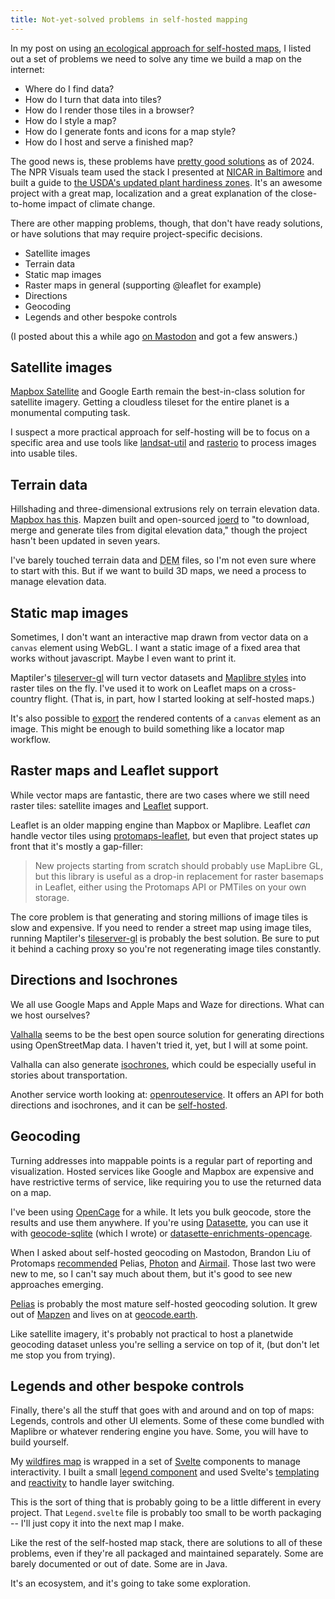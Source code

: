 ```yaml
---
title: Not-yet-solved problems in self-hosted mapping
---
```


In my post on using [an ecological approach for self-hosted maps](/blog/2024-03-11/ecological-approach-self-hosted-maps/), I listed out a set of problems we need to solve any time we build a map on the internet:

- Where do I find data?
- How do I turn that data into tiles?
- How do I render those tiles in a browser?
- How do I style a map?
- How do I generate fonts and icons for a map style?
- How do I host and serve a finished map?

The good news is, these problems have [pretty good solutions](/blog/2024-02-13/self-hosted-maps/) as of 2024. The NPR Visuals team used the stack I presented at [NICAR in Baltimore](https://github.com/eyeseast/nicar24-self-hosted-maps) and built a guide to [the USDA's updated plant hardiness zones](https://apps.npr.org/plant-hardiness-garden-map/). It's an awesome project with a great map, localization and a great explanation of the close-to-home impact of climate change.

There are other mapping problems, though, that don't have ready solutions, or have solutions that may require project-specific decisions.

- Satellite images
- Terrain data
- Static map images
- Raster maps in general (supporting @leaflet for example)
- Directions
- Geocoding
- Legends and other bespoke controls

(I posted about this a while ago [on Mastodon](https://journa.host/@chrisamico/112128744346351870) and got a few answers.)

## Satellite images

[Mapbox Satellite](https://www.mapbox.com/maps/satellite) and Google Earth remain the best-in-class solution for satellite imagery. Getting a cloudless tileset for the entire planet is a monumental computing task.

I suspect a more practical approach for self-hosting will be to focus on a specific area and use tools like [landsat-util](https://pythonhosted.org/landsat-util/overview.html) and [rasterio](https://github.com/rasterio/rasterio) to process images into usable tiles.

## Terrain data

Hillshading and three-dimensional extrusions rely on terrain elevation data. [Mapbox has this](https://docs.mapbox.com/data/tilesets/guides/access-elevation-data/). Mapzen built and open-sourced [joerd](https://github.com/tilezen/joerd) to "to download, merge and generate tiles from digital elevation data," though the project hasn't been updated in seven years.

I've barely touched terrain data and <abbr title="Digital Elevation Model">DEM</abbr> files, so I'm not even sure where to start with this. But if we want to build 3D maps, we need a process to manage elevation data.

## Static map images

Sometimes, I don't want an interactive map drawn from vector data on a `canvas` element using WebGL. I want a static image of a fixed area that works without javascript. Maybe I even want to print it.

Maptiler's [tileserver-gl](https://github.com/maptiler/tileserver-gl) will turn vector datasets and [Maplibre styles](https://maplibre.org/maplibre-style-spec/) into raster tiles on the fly. I've used it to work on Leaflet maps on a cross-country flight. (That is, in part, how I started looking at self-hosted maps.)

It's also possible to [export](https://developer.mozilla.org/en-US/docs/Web/API/HTMLCanvasElement/toBlob) the rendered contents of a `canvas` element as an image. This might be enough to build something like a locator map workflow.

## Raster maps and Leaflet support

While vector maps are fantastic, there are two cases where we still need raster tiles: satellite images and [Leaflet](https://leafletjs.com/) support.

Leaflet is an older mapping engine than Mapbox or Maplibre. Leaflet _can_ handle vector tiles using [protomaps-leaflet](https://github.com/protomaps/protomaps-leaflet), but even that project states up front that it's mostly a gap-filler:

> New projects starting from scratch should probably use MapLibre GL, but this library is useful as a drop-in replacement for raster basemaps in Leaflet, either using the Protomaps API or PMTiles on your own storage.

The core problem is that generating and storing millions of image tiles is slow and expensive. If you need to render a street map using image tiles, running Maptiler's [tileserver-gl](https://github.com/maptiler/tileserver-gl) is probably the best solution. Be sure to put it behind a caching proxy so you're not regenerating image tiles constantly.

## Directions and Isochrones

We all use Google Maps and Apple Maps and Waze for directions. What can we host ourselves?

[Valhalla](https://valhalla.github.io/valhalla/) seems to be the best open source solution for generating directions using OpenStreetMap data. I haven't tried it, yet, but I will at some point.

Valhalla can also generate [isochrones](https://valhalla.github.io/valhalla/api/isochrone/api-reference/), which could be especially useful in stories about transportation.

Another service worth looking at: [openrouteservice](https://openrouteservice.org/). It offers an API for both directions and isochrones, and it can be [self-hosted](https://github.com/GIScience/openrouteservice).

## Geocoding

Turning addresses into mappable points is a regular part of reporting and visualization. Hosted services like Google and Mapbox are expensive and have restrictive terms of service, like requiring you to use the returned data on a map.

I've been using [OpenCage](https://opencagedata.com/) for a while. It lets you bulk geocode, store the results and use them anywhere.
If you're using [Datasette](https://datasette.io), you can use it with [geocode-sqlite](https://github.com/eyeseast/geocode-sqlite) (which I wrote) or [datasette-enrichments-opencage](https://datasette.io/plugins/datasette-enrichments-opencage).

When I asked about self-hosted geocoding on Mastodon, Brandon Liu of Protomaps [recommended](https://journa.host/@protomaps@mapstodon.space/112133736230737208) Pelias, [Photon](https://github.com/komoot/photon) and [Airmail](https://github.com/ellenhp/airmail). Those last two were new to me, so I can't say much about them, but it's good to see new approaches emerging.

[Pelias](https://pelias.io/) is probably the most mature self-hosted geocoding solution. It grew out of [Mapzen](https://www.mapzen.com/) and lives on at [geocode.earth](https://geocode.earth/).

Like satellite imagery, it's probably not practical to host a planetwide geocoding dataset unless you're selling a service on top of it, (but don't let me stop you from trying).

## Legends and other bespoke controls

Finally, there's all the stuff that goes with and around and on top of maps: Legends, controls and other UI elements. Some of these come bundled with Maplibre or whatever rendering engine you have. Some, you will have to build yourself.

My [wildfires map](https://muckrock.github.io/wildfires-protomaps/#4/39.28/-101.57) is wrapped in a set of [Svelte](https://svelte.dev/) components to manage interactivity. I built a small [legend component](https://github.com/MuckRock/wildfires-protomaps/blob/main/src/Legend.svelte) and used Svelte's [templating](https://github.com/MuckRock/wildfires-protomaps/blob/main/src/App.svelte#L138-L163) and [reactivity](https://github.com/MuckRock/wildfires-protomaps/blob/main/src/App.svelte#L30) to handle layer switching.

This is the sort of thing that is probably going to be a little different in every project. That `Legend.svelte` file is probably too small to be worth packaging -- I'll just copy it into the next map I make.

Like the rest of the self-hosted map stack, there are solutions to all of these problems, even if they're all packaged and maintained separately. Some are barely documented or out of date. Some are in Java.

It's an ecosystem, and it's going to take some exploration.
